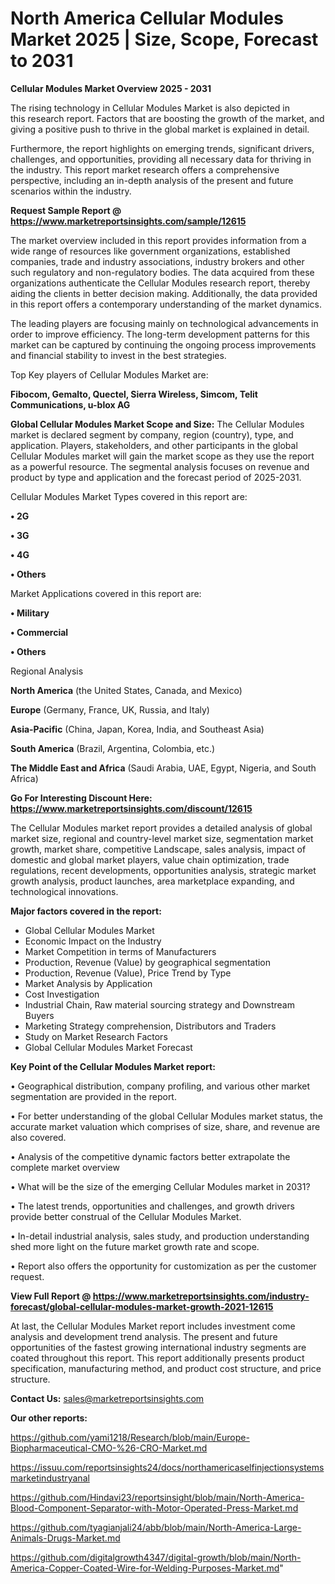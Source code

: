  # North America Cellular Modules Market 2025 | Size, Scope, Forecast to 2031

<Strong> Cellular Modules Market Overview 2025 - 2031</strong>

The rising technology in Cellular Modules Market is also depicted in this research report. Factors that are boosting the growth of the market, and giving a positive push to thrive in the global market is explained in detail.

Furthermore, the report highlights on emerging trends, significant drivers, challenges, and opportunities, providing all necessary data for thriving in the industry. This report market research offers a comprehensive perspective, including an in-depth analysis of the present and future scenarios within the industry.

<strong>Request Sample Report @ <a href=https://www.marketreportsinsights.com/sample/12615>https://www.marketreportsinsights.com/sample/12615</a></strong>

The market overview included in this report provides information from a wide range of resources like government organizations, established companies, trade and industry associations, industry brokers and other such regulatory and non-regulatory bodies. The data acquired from these organizations authenticate the Cellular Modules research report, thereby aiding the clients in better decision making. Additionally, the data provided in this report offers a contemporary understanding of the market dynamics.

The leading players are focusing mainly on technological advancements in order to improve efficiency. The long-term development patterns for this market can be captured by continuing the ongoing process improvements and financial stability to invest in the best strategies.

Top Key players of Cellular Modules Market are:

<strong>Fibocom, Gemalto, Quectel, Sierra Wireless, Simcom, Telit Communications, u-blox AG</strong>

<strong><b>Global Cellular Modules Market Scope and Size:</b></strong>
The Cellular Modules market is declared segment by company, region (country), type, and application. Players, stakeholders, and other participants in the global Cellular Modules market will gain the market scope as they use the report as a powerful resource. The segmental analysis focuses on revenue and product by type and application and the forecast period of 2025-2031.

Cellular Modules Market Types covered in this report are:

<strong>• 2G

• 3G

• 4G

• Others</strong>

Market Applications covered in this report are:

<strong>• Military

• Commercial

• Others</strong> 

Regional Analysis

<strong>North America</strong> (the United States, Canada, and Mexico)

<strong>Europe</strong> (Germany, France, UK, Russia, and Italy)

<strong>Asia-Pacific</strong> (China, Japan, Korea, India, and Southeast Asia)

<strong>South America</strong> (Brazil, Argentina, Colombia, etc.)

<strong>The Middle East and Africa</strong> (Saudi Arabia, UAE, Egypt, Nigeria, and South Africa)

<strong>Go For Interesting Discount Here: <a href=https://www.marketreportsinsights.com/discount/12615>https://www.marketreportsinsights.com/discount/12615</a></strong>

The Cellular Modules market report provides a detailed analysis of global market size, regional and country-level market size, segmentation market growth, market share, competitive Landscape, sales analysis, impact of domestic and global market players, value chain optimization, trade regulations, recent developments, opportunities analysis, strategic market growth analysis, product launches, area marketplace expanding, and technological innovations.

<strong><b>Major factors covered in the report:</b></strong>
<ul>
  <li>Global Cellular Modules Market </li>
  <li>Economic Impact on the Industry</li>
  <li>Market Competition in terms of Manufacturers</li>
  <li>Production, Revenue (Value) by geographical segmentation</li>
  <li>Production, Revenue (Value), Price Trend by Type</li>
  <li>Market Analysis by Application</li>
  <li>Cost Investigation</li>
  <li>Industrial Chain, Raw material sourcing strategy and Downstream Buyers</li>
  <li>Marketing Strategy comprehension, Distributors and Traders</li>
  <li>Study on Market Research Factors</li>
  <li>Global Cellular Modules Market Forecast</li>
</ul>

<strong><b>Key Point of the Cellular Modules Market report:</b></strong>

• Geographical distribution, company profiling, and various other market segmentation are provided in the report.

• For better understanding of the global Cellular Modules market status, the accurate market valuation which comprises of size, share, and revenue are also covered.

• Analysis of the competitive dynamic factors better extrapolate the complete market overview

• What will be the size of the emerging Cellular Modules market in 2031?

• The latest trends, opportunities and challenges, and growth drivers provide better construal of the Cellular Modules Market.

• In-detail industrial analysis, sales study, and production understanding shed more light on the future market growth rate and scope.

• Report also offers the opportunity for customization as per the customer request.

<strong><b>View Full Report @ <a href=https://www.marketreportsinsights.com/industry-forecast/global-cellular-modules-market-growth-2021-12615>https://www.marketreportsinsights.com/industry-forecast/global-cellular-modules-market-growth-2021-12615</a></b></strong>


At last, the Cellular Modules Market report includes investment come analysis and development trend analysis. The present and future opportunities of the fastest growing international industry segments are coated throughout this report. This report additionally presents product specification, manufacturing method, and product cost structure, and price structure.

<strong>Contact Us:</strong>
sales@marketreportsinsights.com

<strong>Our other reports:</strong>

<a href=https://github.com/yami1218/Research/blob/main/Europe-Biopharmaceutical-CMO-%26-CRO-Market.md>https://github.com/yami1218/Research/blob/main/Europe-Biopharmaceutical-CMO-%26-CRO-Market.md</a>

<a href=https://issuu.com/reportsinsights24/docs/northamericaselfinjectionsystemsmarketindustryanal>https://issuu.com/reportsinsights24/docs/northamericaselfinjectionsystemsmarketindustryanal</a>

<a href=https://github.com/Hindavi23/reportsinsight/blob/main/North-America-Blood-Component-Separator-with-Motor-Operated-Press-Market.md>https://github.com/Hindavi23/reportsinsight/blob/main/North-America-Blood-Component-Separator-with-Motor-Operated-Press-Market.md</a>

<a href=https://github.com/tyagianjali24/abb/blob/main/North-America-Large-Animals-Drugs-Market.md>https://github.com/tyagianjali24/abb/blob/main/North-America-Large-Animals-Drugs-Market.md</a>

<a href=https://github.com/digitalgrowth4347/digital-growth/blob/main/North-America-Copper-Coated-Wire-for-Welding-Purposes-Market.md>https://github.com/digitalgrowth4347/digital-growth/blob/main/North-America-Copper-Coated-Wire-for-Welding-Purposes-Market.md</a>"

